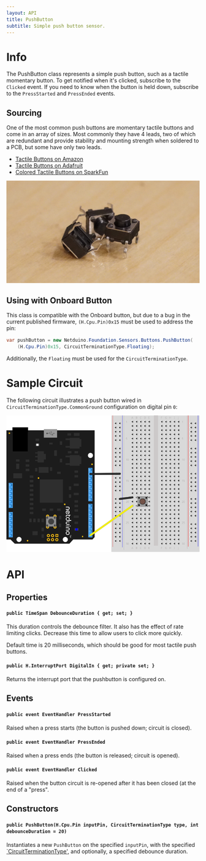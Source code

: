```yaml
---
layout: API
title: PushButton
subtitle: Simple push button sensor.
---
```


# Info

The PushButton class represents a simple push button, such as a tactile momentary button. To get notified when it's clicked, subscribe to the `Clicked` event. If you need to know when the button is held down, subscribe to the `PressStarted` and `PressEnded` events.

## Sourcing

One of the most common push buttons are momentary tactile buttons and come in an array of sizes. Most commonly they have 4 leads, two of which are redundant and provide stability and mounting strength when soldered to a PCB, but some have only two leads.

* [Tactile Buttons on Amazon](https://www.amazon.com/s/ref=nb_sb_noss_1?url=search-alias%3Delectronics&field-keywords=tactile+button)
* [Tactile Buttons on Adafruit](https://www.adafruit.com/product/367)
* [Colored Tactile Buttons on SparkFun](https://www.sparkfun.com/products/10302)

![](Tactile_Switches.jpg)

## Using with Onboard Button

This class is compatible with the Onboard button, but due to a bug in the current published firmware, `(H.Cpu.Pin)0x15` must be used to address the pin:

```csharp
var pushButton = new Netduino.Foundation.Sensors.Buttons.PushButton(
    (H.Cpu.Pin)0x15, CircuitTerminationType.Floating);
```

Additionally, the `Floating` must be used for the `CircuitTerminationType`.

# Sample Circuit

The following circuit illustrates a push button wired in `CircuitTerminationType.CommonGround` configuration on digital pin `0`:

![](PushButton_bb.svg)

# API

## Properties

#### `public TimeSpan DebounceDuration { get; set; }`

This duration controls the debounce filter. It also has the effect of rate limiting clicks. Decrease this time to allow users to click more quickly.

Default time is 20 milliseconds, which should be good for most tactile push buttons.


#### `public H.InterruptPort DigitalIn { get; private set; }`

Returns the interrupt port that the pushbutton is configured on.

## Events

#### `public event EventHandler PressStarted`

Raised when a press starts (the button is pushed down; circuit is closed).

#### `public event EventHandler PressEnded`

Raised when a press ends (the button is released; circuit is opened).

#### `public event EventHandler Clicked`

Raised when the button circuit is re-opened after it has been closed (at the end of a "press".

## Constructors

#### `public PushButton(H.Cpu.Pin inputPin, CircuitTerminationType type, int debounceDuration = 20)`

Instantiates a new `PushButton` on the specified `inputPin`, with the specified [`CircuitTerminationType'](/API/CircuitTerminationType), and optionally, a specified debounce duration.